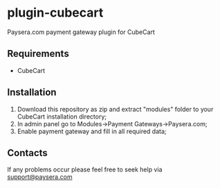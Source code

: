 plugin-cubecart
===============

Paysera.com payment gateway plugin for CubeCart

Requirements
------------

- CubeCart

Installation
------------

1. Download this repository as zip and extract "modules" folder to your CubeCart installation directory;
2. In admin panel go to Modules->Payment Gateways->Paysera.com;
3. Enable payment gateway and fill in all required data;

Contacts
--------

If any problems occur please feel free to seek help via support@paysera.com
